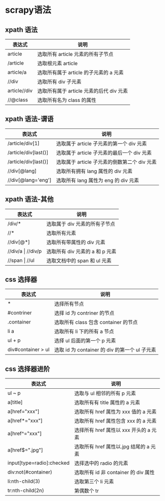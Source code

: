 # scrapy语法


## xpath 语法

| 表达式       | 说明                                     |
| ------------ | ---------------------------------------- |
| article      | 选取所有 article 元素的所有子节点        |
| /article     | 选取根元素 article                       |
| article/a    | 选取所有属于 article 的子元素的 a 元素   |
| //div        | 选取所有 div 子元素                      |
| article//div | 选取所有属于 article 元素的后代 div 元素 |
| //@class     | 选取所有名为 class 的属性                |

## xpath 语法-谓语

| 表达式               | 说明                                         |
| -------------------- | -------------------------------------------- |
| /article/div[1]      | 选取属于 article 子元素的第一个 div 元素     |
| /article/div[last()] | 选取属于 article 子元素的最后一个 div 元素   |
| /article/div[last()] | 选取属于 article 子元素的倒数第二个 div 元素 |
| //div[@lang]         | 选取所有拥有 lang 属性的 div 元素            |
| //div[@lang='eng']   | 选取所有 lang 属性为 eng 的 div 元素         |

## xpath 语法-其他

| 表达式             | 说明                            |
| ------------------ | ------------------------------- |
| /div/\*            | 选取属于 div 元素的所有子节点   |
| //\*               | 选取所有元素                    |
| //div[@*]          | 选取所有带属性的 div 元素       |
| //div/a \| //div/p | 选取所有 div 元素的 a 和 p 元素 |
| //span \| //ul     | 选取文档中的 span 和 ul 元素    |

## css 选择器

| 表达式             | 说明                                           |
| ------------------ | ---------------------------------------------- |
| \*                 | 选择所有节点                                   |
| \#contriner        | 选择 id 为 contriner 的节点                    |
| .container         | 选取所有 class 包含 container 的节点           |
| li a               | 选取所有 li 下的所有 a 节点                    |
| ul + p             | 选择 ul 后面的第一个 p 元素                    |
| div#container > ul | 选取 id 为 container 的 div 的第一个 ul 子元素 |

## css 选择器进阶

| 表达式                    | 说明                                   |
| ------------------------- | -------------------------------------- |
| ul ~ p                    | 选取与 ul 相邻的所有 p 元素            |
| a[title]                  | 选取所有有 title 属性的 a 元素         |
| a[href="xxx"]             | 选取所有 href 属性为 xxx 值的 a 元素   |
| a[href*="xxx"]            | 选取所有 href 属性包含 xxx 的 a 元素   |
| a[href^="xxx"]            | 选择所有 href 属性以 xxx 开头的 a 元素 |
| a[href$=".jpg"]           | 选取所有 href 属性以.jpg 结尾的 a 元素 |
| input[type=radio]:checked | 选择选中的 radio 的元素                |
| div:not(#container)       | 选取所有 id 非 container 的 div 属性   |
| li:nth-child(3)           | 选取第三个 li 元素                     |
| tr:nth-child(2n)          | 第偶数个 tr                            |
